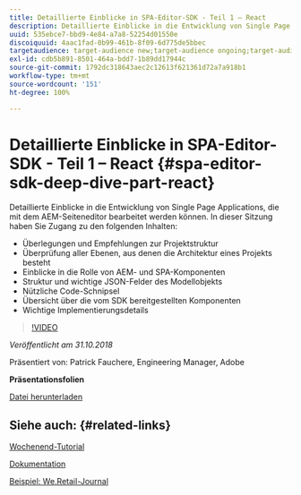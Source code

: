 ```yaml
---
title: Detaillierte Einblicke in SPA-Editor-SDK - Teil 1 – React
description: Detaillierte Einblicke in die Entwicklung von Single Page Applications, die mit dem AEM-Seiteneditor bearbeitet werden können.
uuid: 535ebce7-bbd9-4e84-a7a8-52254d01550e
discoiquuid: 4aac1fad-0b99-461b-8f09-6d775de5bbec
targetaudience: target-audience new;target-audience ongoing;target-audience upgrader
exl-id: cdb5b891-8501-464a-bdd7-1b89dd17944c
source-git-commit: 1792dc318643aec2c12613f621361d72a7a918b1
workflow-type: tm+mt
source-wordcount: '151'
ht-degree: 100%

---
```


# Detaillierte Einblicke in SPA-Editor-SDK - Teil 1 – React {#spa-editor-sdk-deep-dive-part-react}

Detaillierte Einblicke in die Entwicklung von Single Page Applications, die mit dem AEM-Seiteneditor bearbeitet werden können. In dieser Sitzung haben Sie Zugang zu den folgenden Inhalten:

* Überlegungen und Empfehlungen zur Projektstruktur
* Überprüfung aller Ebenen, aus denen die Architektur eines Projekts besteht
* Einblicke in die Rolle von AEM- und SPA-Komponenten
* Struktur und wichtige JSON-Felder des Modellobjekts
* Nützliche Code-Schnipsel
* Übersicht über die vom SDK bereitgestellten Komponenten
* Wichtige Implementierungsdetails

>[!VIDEO](https://video.tv.adobe.com/v/25194/?quality=9)

*Veröffentlicht am 31.10.2018*

Präsentiert von: Patrick Fauchere, Engineering Manager, Adobe

**Präsentationsfolien**

[Datei herunterladen](assets/aem-gems-spa-editordeepdive-react-10312018.pdf)

## Siehe auch: {#related-links}

[Wochenend-Tutorial](https://experienceleague.adobe.com/docs/experience-manager-learn/getting-started-wknd-tutorial-develop/overview.html?lang=de)

[Dokumentation](https://helpx.adobe.com/de/experience-manager/6-4/sites/developing/using/spa-overview.html)

[Beispiel: We.Retail-Journal](https://github.com/adobe/aem-sample-we-retail-journal)

<!--
[Get back to the Overview](https://helpx.adobe.com/experience-manager/kt/eseminars/gems/aem-index.html)
-->
